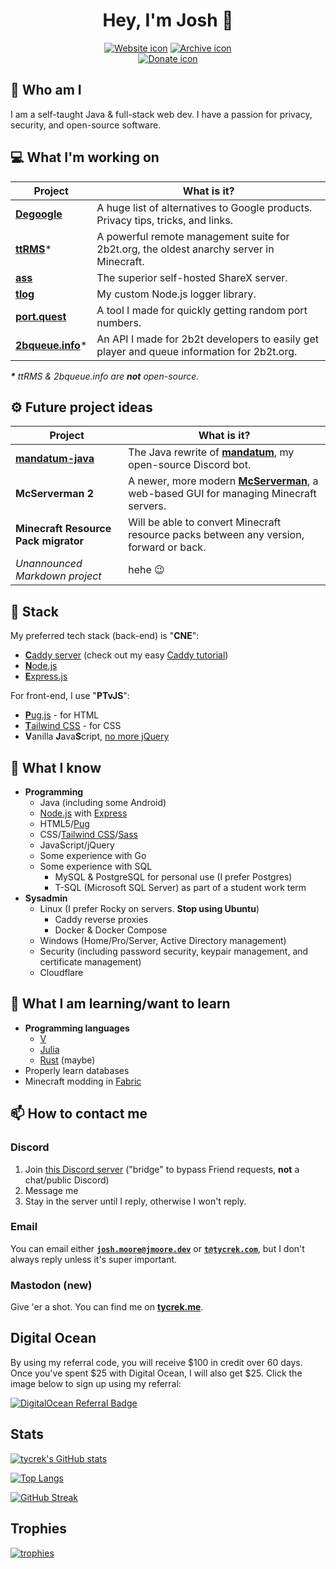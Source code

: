 <div align="center">

# Hey, I'm Josh :rocket:

[![Website icon]][Website]
[![Archive icon]][Archive]
<br>
[![Donate icon]][Donate]

[Website]: https://tycrek.com/
[Archive]: https://github.com/tycrek-archive
[Donate]: https://www.patreon.com/tycrek
[Followers]: https://github.com/tycrek?tab=followers

[Website icon]: https://img.shields.io/badge/-Check%20out%20my%20website-D50000
[Archive icon]: https://img.shields.io/badge/-Visit%20my%20project%20archive-A50000
[Donate icon]: https://img.shields.io/badge/Support%20me%20on-Patreon-FF424D?logo=patreon
[Followers icon]: https://img.shields.io/github/followers/tycrek?style=social

</div>

## :raised_eyebrow: Who am I

I am a self-taught Java & full-stack web dev. I have a passion for privacy, security, and open-source software.

## :computer: What I'm working on

| Project | What is it? |
| ------- | ----------- |
| **[Degoogle](https://github.com/tycrek/degoogle)** | A huge list of alternatives to Google products. Privacy tips, tricks, and links. |
| **[ttRMS](https://ttrms.io/)**\* | A powerful remote management suite for 2b2t.org, the oldest anarchy server in Minecraft. |
| **[ass](https://github.com/tycrek/ass)** | The superior self-hosted ShareX server. |
| **[tlog](https://github.com/tycrek/tlog)** | My custom Node.js logger library. |
| **[port.quest](https://port.quest/)** | A tool I made for quickly getting random port numbers. |
| **[2bqueue.info](https://2bqueue.info)**\* | An API I made for 2b2t developers to easily get player and queue information for 2b2t.org. |

***\*** ttRMS & 2bqueue.info are **not** open-source.*

## :gear: Future project ideas

| Project | What is it? |
| ------- | ----------- |
| **[mandatum-java](https://github.com/tycrek/mandatum-java)** | The Java rewrite of **[mandatum](https://github.com/tycrek/mandatum)**, my open-source Discord bot. |
| **McServerman 2** | A newer, more modern **[McServerman](https://github.com/tycrek/mcserverman)**, a web-based GUI for managing Minecraft servers. |
| **Minecraft Resource Pack migrator** | Will be able to convert Minecraft resource packs between any version, forward or back. |
| *Unannounced Markdown project* | hehe 😉 |

## :gem: Stack

My preferred tech stack (back-end) is "**CNE**":

- [**C**addy server](https://caddyserver.com/) (check out my easy [Caddy tutorial](https://old.jmoore.dev/tutorials/2021/03/caddy-express-reverse-proxy/))
- [**N**ode.js](https://nodejs.org/)
- [**E**xpress.js](https://expressjs.com/)

For front-end, I use "**PTvJS**":

- [**P**ug.js](https://pugjs.org/api/getting-started.html) - for HTML
- [**T**ailwind CSS](https://tailwindcss.com/) - for CSS
- **V**anilla **J**ava**S**cript, [no more jQuery](https://github.com/nefe/You-Dont-Need-jQuery)

## :brain: What I know

- **Programming**
  - Java (including some Android)
  - [Node.js](https://nodejs.org/) with [Express](https://expressjs.com/)
  - HTML5/[Pug](https://pugjs.org/)
  - CSS/[Tailwind CSS](https://tailwindcss.com/)/[Sass](https://sass-lang.com/)
  - JavaScript/jQuery
  - Some experience with Go
  - Some experience with SQL
     - MySQL & PostgreSQL for personal use (I prefer Postgres)
     - T-SQL (Microsoft SQL Server) as part of a student work term
- **Sysadmin**
  - Linux (I prefer Rocky on servers. **Stop using Ubuntu**)
    - Caddy reverse proxies
    - Docker & Docker Compose
  - Windows (Home/Pro/Server, Active Directory management)
  - Security (including password security, keypair management, and certificate management)
  - Cloudflare

## :book: What I am learning/want to learn

- **Programming languages**
  - [V](https://vlang.io/)
  - [Julia](https://julialang.org/)
  - [Rust](https://www.rust-lang.org/) (maybe)
- Properly learn databases
- Minecraft modding in [Fabric](https://fabricmc.net/)

## :mailbox: How to contact me

### Discord

1. Join [this Discord server](https://discord.gg/Y9JkhYxe6P) ("bridge" to bypass Friend requests, **not** a chat/public Discord)
2. Message me
3. Stay in the server until I reply, otherwise I won't reply.

### Email

You can email either [**`josh.moore@jmoore.dev`**](mailto:josh.moore@jmoore.dev) or [**`t@tycrek.com`**](mailto:t@tycrek.com), but I don't always reply unless it's super important.

### Mastodon (new)

Give 'er a shot. You can find me on <a rel="me" href="https://tycrek.me/@josh" target="_blank"><strong>tycrek.me</strong></a>.

## Digital Ocean

By using my referral code, you will receive $100 in credit over 60 days. Once you've spent $25 with Digital Ocean, I will also get $25. Click the image below to sign up using my referral:

[![DigitalOcean Referral Badge](https://web-platforms.sfo2.digitaloceanspaces.com/WWW/Badge%203.svg)](https://www.digitalocean.com/?refcode=1588de8d402c&utm_campaign=Referral_Invite&utm_medium=Referral_Program&utm_source=badge)

## Stats

[![tycrek's GitHub stats](https://github-readme-stats.vercel.app/api?username=tycrek&count_private=true&show_icons=true&theme=dracula&hide_border=true&custom_title=tycrek%27s%20GitHub%20Stats)](https://github.com/anuraghazra/github-readme-stats)

[![Top Langs](https://github-readme-stats.vercel.app/api/top-langs/?username=tycrek&langs_count=10&layout=compact&theme=dracula&hide_border=true&card_width=445)](https://github.com/anuraghazra/github-readme-stats)

[![GitHub Streak](https://github-readme-streak-stats.herokuapp.com?user=tycrek&theme=dracula&hide_border=true)](https://git.io/streak-stats)

## Trophies

[![trophies](https://github-profile-trophy.vercel.app/?username=tycrek&theme=dracula&title=Stars,Commit,Issues,Followers,PullRequest&margin-w=10&margin-h=10&row=2&column=3&no-frame=true)](https://github.com/ryo-ma/github-profile-trophy)
